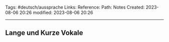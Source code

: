 Tags: #deutsch/aussprache 
Links: 
Reference:
Path: Notes
Created: 2023-08-06 20:26
modified: 2023-08-06 20:26
___
## Lange und Kurze Vokale

